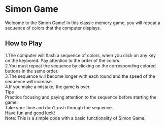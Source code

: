 # Simon Game

Welcome to the Simon Game! In this classic memory game, you will repeat a sequence of colors that the computer displays.

## How to Play
1.The computer will flash a sequence of colors, when you click on any key on the keybored. Pay attention to the order of the colors.<br>
2.You must repeat the sequence by clicking on the corresponding colored buttons in the same order.<br>
3.The sequence will become longer with each round and the speed of the sequence will increase.<br>
4.If you make a mistake, the game is over.<br>
Tips <br>
Practice focusing and paying attention to the sequence before starting the game.<br>
Take your time and don't rush through the sequence.<br>
Have fun and good luck!<br>
Note: This is a simple code with a basic functionality of Simon Game.<br>
